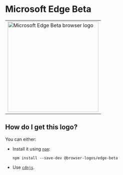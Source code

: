 # Microsoft Edge Beta

<table>
    <tr height=300>
        <td>
            <a href="https://github.com/alrra/browser-logos/tree/f2febcbfd9d98144dc3e21e77bc9f9a4778be9f9/src/edge-beta">
                <img width=290 src="https://raw.githubusercontent.com/alrra/browser-logos/f2febcbfd9d98144dc3e21e77bc9f9a4778be9f9/src/edge-beta/edge-beta_512x512.png" alt="Microsoft Edge Beta browser logo">
            </a>
        </td>
    </tr>
</table>

## How do I get this logo?

You can either:

* Install it using [`npm`][npm]:

  `npm install --save-dev @browser-logos/edge-beta`

* Use [`cdnjs`][cdnjs].

<!-- Link labels: -->

[cdnjs]: https://cdnjs.com/libraries/browser-logos
[npm]: https://www.npmjs.com/

